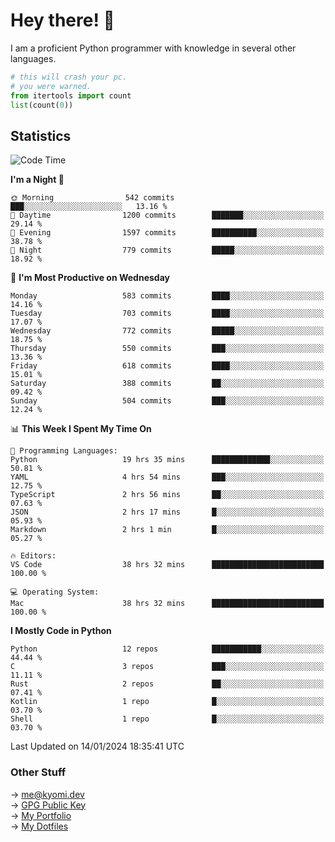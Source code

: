 # Hey there! 👋

I am a proficient Python programmer with knowledge in several other languages.

```py
# this will crash your pc.
# you were warned.
from itertools import count
list(count(0))
```

## Statistics
<!--START_SECTION:waka-->
![Code Time](http://img.shields.io/badge/Code%20Time-783%20hrs%2036%20mins-blue)

**I'm a Night 🦉** 

```text
🌞 Morning                542 commits         ███░░░░░░░░░░░░░░░░░░░░░░   13.16 % 
🌆 Daytime                1200 commits        ███████░░░░░░░░░░░░░░░░░░   29.14 % 
🌃 Evening                1597 commits        ██████████░░░░░░░░░░░░░░░   38.78 % 
🌙 Night                  779 commits         █████░░░░░░░░░░░░░░░░░░░░   18.92 % 
```
📅 **I'm Most Productive on Wednesday** 

```text
Monday                   583 commits         ████░░░░░░░░░░░░░░░░░░░░░   14.16 % 
Tuesday                  703 commits         ████░░░░░░░░░░░░░░░░░░░░░   17.07 % 
Wednesday                772 commits         █████░░░░░░░░░░░░░░░░░░░░   18.75 % 
Thursday                 550 commits         ███░░░░░░░░░░░░░░░░░░░░░░   13.36 % 
Friday                   618 commits         ████░░░░░░░░░░░░░░░░░░░░░   15.01 % 
Saturday                 388 commits         ██░░░░░░░░░░░░░░░░░░░░░░░   09.42 % 
Sunday                   504 commits         ███░░░░░░░░░░░░░░░░░░░░░░   12.24 % 
```


📊 **This Week I Spent My Time On** 

```text
💬 Programming Languages: 
Python                   19 hrs 35 mins      █████████████░░░░░░░░░░░░   50.81 % 
YAML                     4 hrs 54 mins       ███░░░░░░░░░░░░░░░░░░░░░░   12.75 % 
TypeScript               2 hrs 56 mins       ██░░░░░░░░░░░░░░░░░░░░░░░   07.63 % 
JSON                     2 hrs 17 mins       █░░░░░░░░░░░░░░░░░░░░░░░░   05.93 % 
Markdown                 2 hrs 1 min         █░░░░░░░░░░░░░░░░░░░░░░░░   05.27 % 

🔥 Editors: 
VS Code                  38 hrs 32 mins      █████████████████████████   100.00 % 

💻 Operating System: 
Mac                      38 hrs 32 mins      █████████████████████████   100.00 % 
```

**I Mostly Code in Python** 

```text
Python                   12 repos            ███████████░░░░░░░░░░░░░░   44.44 % 
C                        3 repos             ███░░░░░░░░░░░░░░░░░░░░░░   11.11 % 
Rust                     2 repos             ██░░░░░░░░░░░░░░░░░░░░░░░   07.41 % 
Kotlin                   1 repo              █░░░░░░░░░░░░░░░░░░░░░░░░   03.70 % 
Shell                    1 repo              █░░░░░░░░░░░░░░░░░░░░░░░░   03.70 % 
```




 Last Updated on 14/01/2024 18:35:41 UTC
<!--END_SECTION:waka-->

### Other Stuff

→ [me@kyomi.dev](mailto:me@kyomi.dev)\
→ [GPG Public Key](https://github.com/bitterteriyaki.gpg)\
→ [My Portfolio](https://kyomi.dev)\
→ [My Dotfiles](https://github.com/bitterteriyaki/dotfiles)
